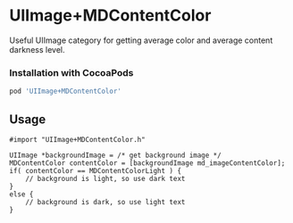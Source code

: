 UIImage+MDContentColor
=====================

Useful UIImage category for getting average color and average content darkness level.

### Installation with CocoaPods
```ruby
pod 'UIImage+MDContentColor'
```

## Usage
```objc
#import "UIImage+MDContentColor.h"

UIImage *backgroundImage = /* get background image */
MDContentColor contentColor = [backgroundImage md_imageContentColor];
if( contentColor == MDContentColorLight ) {
    // background is light, so use dark text
}
else {
    // background is dark, so use light text
}
```
